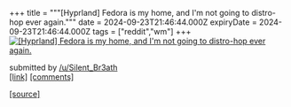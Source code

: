 +++
title = """[Hyprland] Fedora is my home, and I'm not going to distro-hop ever again."""
date = 2024-09-23T21:46:44.000Z
expiryDate = 2024-09-23T21:46:44.000Z
tags = ["reddit","wm"]
+++
[![[Hyprland] Fedora is my home, and I'm not going to distro-hop ever again.](https://preview.redd.it/tmhhis08qmqd1.png?width=640&crop=smart&auto=webp&s=170fb0f1fa2383c9754967935e91276f376d0397 "[Hyprland] Fedora is my home, and I'm not going to distro-hop ever again.")](https://www.reddit.com/r/unixporn/comments/1fnwd42/hyprland_fedora_is_my_home_and_im_not_going_to/)

submitted by [/u/Silent\_Br3ath](https://www.reddit.com/user/Silent_Br3ath)  
[\[link\]](https://i.redd.it/tmhhis08qmqd1.png) [\[comments\]](https://www.reddit.com/r/unixporn/comments/1fnwd42/hyprland_fedora_is_my_home_and_im_not_going_to/)

[[source]](https://www.reddit.com/r/unixporn/comments/1fnwd42/hyprland_fedora_is_my_home_and_im_not_going_to/)
